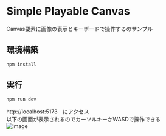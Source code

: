 Simple Playable Canvas
=====


Canvas要素に画像の表示とキーボードで操作するのサンプル


環境構築
-----
```sh
npm install
```

実行
-----
```sh
npm run dev
```

http://localhost:5173　にアクセス  
以下の画面が表示されるのでカーソルキーかWASDで操作できる  
![image](https://github.com/aofusa/simple-playable-canvas/assets/18138131/7f348f60-11f8-4fe7-965f-6d9f243a6339)


